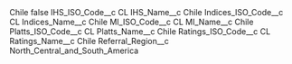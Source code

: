 <?xml version="1.0" encoding="UTF-8"?>
<CustomMetadata xmlns="http://soap.sforce.com/2006/04/metadata" xmlns:xsi="http://www.w3.org/2001/XMLSchema-instance" xmlns:xsd="http://www.w3.org/2001/XMLSchema">
    <label>Chile</label>
    <protected>false</protected>
    <values>
        <field>IHS_ISO_Code__c</field>
        <value xsi:type="xsd:string">CL</value>
    </values>
    <values>
        <field>IHS_Name__c</field>
        <value xsi:type="xsd:string">Chile</value>
    </values>
    <values>
        <field>Indices_ISO_Code__c</field>
        <value xsi:type="xsd:string">CL</value>
    </values>
    <values>
        <field>Indices_Name__c</field>
        <value xsi:type="xsd:string">Chile</value>
    </values>
    <values>
        <field>MI_ISO_Code__c</field>
        <value xsi:type="xsd:string">CL</value>
    </values>
    <values>
        <field>MI_Name__c</field>
        <value xsi:type="xsd:string">Chile</value>
    </values>
    <values>
        <field>Platts_ISO_Code__c</field>
        <value xsi:type="xsd:string">CL</value>
    </values>
    <values>
        <field>Platts_Name__c</field>
        <value xsi:type="xsd:string">Chile</value>
    </values>
    <values>
        <field>Ratings_ISO_Code__c</field>
        <value xsi:type="xsd:string">CL</value>
    </values>
    <values>
        <field>Ratings_Name__c</field>
        <value xsi:type="xsd:string">Chile</value>
    </values>
    <values>
        <field>Referral_Region__c</field>
        <value xsi:type="xsd:string">North_Central_and_South_America</value>
    </values>
</CustomMetadata>
